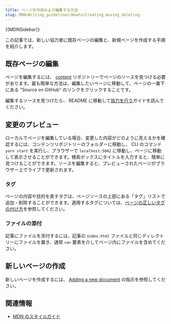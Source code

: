 ```yaml
---
title: ページを作成および編集する方法
slug: MDN/Writing_guidelines/Howto/Creating_moving_deleting
---
```


{{MDNSidebar}}

この記事では、新しい協力者に既存ページの編集と、新規ページを作成する手順を紹介します。

## 既存ページの編集

ページを編集するには、 [content](https://github.com/mdn/content) リポジトリーでページのソースを見つける必要があります。最も簡単な方法は、編集したいページに移動して、ページの一番下にある "Source on GitHub" のリンクをクリックすることです。

編集するソースを見つけたら、 README に移動して[協力を行う](https://github.com/mdn/content#making-contributions)ガイドを読んでください。

## 変更のプレビュー

ローカルでページを編集している場合、変更した内容がどのように見えるかを確認するには、コンテンツリポジトリーのフォルダーに移動し、 CLI のコマンド `yarn start` を実行し、ブラウザーで `localhost:5042` に移動し、ページに移動して表示させることができます。検索ボックスにタイトルを入力すると、簡単に見つけることができます。ソースを編集すると、プレビューされたページがブラウザー上でライブで更新されます。

### タグ

ページの内容や目的を表すタグは、ページソースの上部にある「タグ」リストで追加・削除することができます。適用するタグについては、[ページの正しいタグの付け方](/ja/docs/MDN/Contribute/Howto/Tag)を参照してください。

### ファイルの添付

記事にファイルを添付するには、記事の `index.html` ファイルと同じディレクトリーにファイルを置き、通常 `<a>` 要素を介してページ内にファイルを含めてください。

## 新しいページの作成

新しいページを作成するには、 [Adding a new document](https://github.com/mdn/content#adding-a-new-document) の指示を参照してください。

## 関連情報

- [MDN のスタイルガイド](/ja/docs/MDN/Guidelines/Writing_style_guide)
